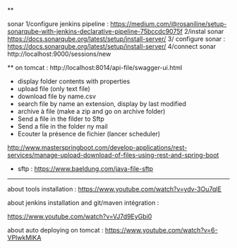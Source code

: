 **

sonar 
1/configure jenkins pipeline : https://medium.com/@rosaniline/setup-sonarqube-with-jenkins-declarative-pipeline-75bccdc9075f
2/instal sonar https://docs.sonarqube.org/latest/setup/install-server/
3/ configure sonar : https://docs.sonarqube.org/latest/setup/install-server/
4/connect sonar http://localhost:9000/sessions/new

**
on tomcat : http://localhost:8014/api-file/swagger-ui.html


* display folder contents with properties
* upload file (only text file)
* download file by name.csv
* search file by name an extension, display by last modified
* archive à file (make a zip and go on archive folder)
* Send a file in the filder to Sftp
* Send a file in the folder ny mail
* Ecouter la présence de fichier (lancer scheduler)

http://www.masterspringboot.com/develop-applications/rest-services/manage-upload-download-of-files-using-rest-and-spring-boot
* sftp :
https://www.baeldung.com/java-file-sftp


***************

about tools installation : 
https://www.youtube.com/watch?v=ydv-3Ou7qIE

about jenkins installation and git/maven intégration : 

https://www.youtube.com/watch?v=VJ7d9EyGbi0

about auto deploying  on tomcat : 
https://www.youtube.com/watch?v=6-VPlwkMIKA
